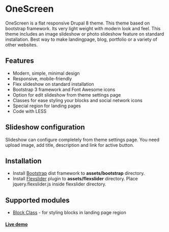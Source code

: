 # OneScreen

OneScreen is a flat responsive Drupal 8 theme. This theme based on bootstrap 
framework. Its very light weight with modern look and feel. This theme includes 
an image slideshow or photo slideshow feature on standard installation. 
Best way to make landingpage, blog, portfolio or a variety of other websites.


## Features
* Modern, simple, minimal design
* Responsive, mobile-friendly
* Flex slideshow on standard installation
* Bootstrap 3 framework and Font Awesome icons
* Option for edit slideshow from theme settings page
* Classes for ease styling your blocks and social network icons
* Special region for landing pages
* Code with LESS


## Slideshow configuration
Slideshow can configure completely from theme settings page. 
You need upload image, add title, description and link for active button.

## Installation
* Install 
[Bootstrap](http://getbootstrap.com/docs/3.3/getting-started/#download) 
dist framework to **assets/bootstrap** directory.
* Install [Flexslider](https://github.com/woothemes/FlexSlider/zipball/master) 
plugin to **assets/flexslider** directory.
Place jquery.flexslider.js inside flexslider directory.


## Supported modules
* [Block Class](https://www.drupal.org/project/block_class) - for styling 
blocks in landing page region

#### [Live demo](http://onescreen.drupal-coding.com/)
